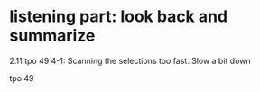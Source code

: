 # listening part: look back and summarize

2.11 tpo 49 4-1: Scanning the selections too fast. Slow a bit down

tpo 49 